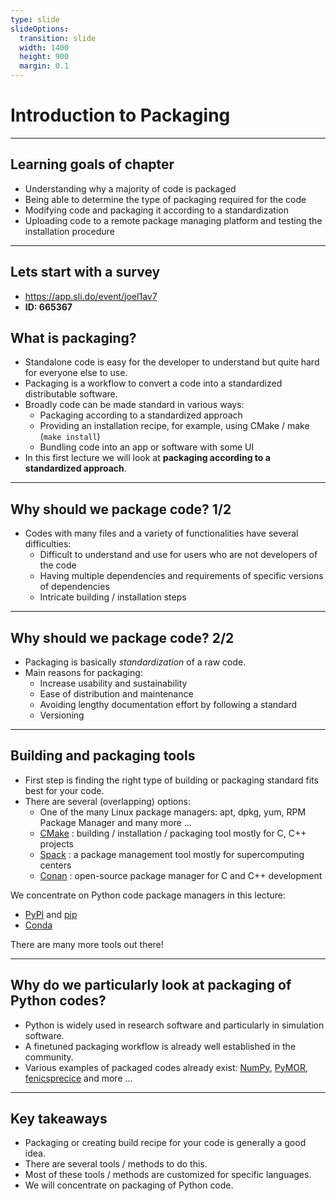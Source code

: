 ```yaml
---
type: slide
slideOptions:
  transition: slide
  width: 1400
  height: 900
  margin: 0.1
---
```


<style>
  .reveal strong {
    font-weight: bold;
    color: orange;
  }
  .reveal p {
    text-align: left;
  }
  .reveal section h1 {
    color: orange;
  }
  .reveal section h2 {
    color: orange;
  }
</style>

# Introduction to Packaging

---

## Learning goals of chapter

- Understanding why a majority of code is packaged
- Being able to determine the type of packaging required for the code
- Modifying code and packaging it according to a standardization
- Uploading code to a remote package managing platform and testing the installation procedure

---

## Lets start with a survey

- https://app.sli.do/event/joel1av7
- **ID: 665367**

## What is packaging?

- Standalone code is easy for the developer to understand but quite hard for everyone else to use.
- Packaging is a workflow to convert a code into a standardized distributable software.
- Broadly code can be made standard in various ways:
    - Packaging according to a standardized approach
    - Providing an installation recipe, for example, using CMake / make (`make install`)
    - Bundling code into an app or software with some UI
- In this first lecture we will look at **packaging according to a standardized approach**.

---

## Why should we package code? 1/2

- Codes with many files and a variety of functionalities have several difficulties:
    - Difficult to understand and use for users who are not developers of the code
    - Having multiple dependencies and requirements of specific versions of dependencies
    - Intricate building / installation steps

---

## Why should we package code? 2/2

- Packaging is basically *standardization* of a raw code.
- Main reasons for packaging:
    - Increase usability and sustainability
    - Ease of distribution and maintenance
    - Avoiding lengthy documentation effort by following a standard
    - Versioning

---

## Building and packaging tools

- First step is finding the right type of building or packaging standard fits best for your code.
- There are several (overlapping) options:
    - One of the many Linux package managers: apt, dpkg, yum, RPM Package Manager and many more ...
    - [CMake](https://cmake.org/) <span>: building / installation / packaging tool mostly for C, C++ projects<!-- .element: class="fragment" data-fragment-index="1" --></span>
    - [Spack](https://spack.io/) <span>: a package management tool mostly for supercomputing centers<!-- .element: class="fragment" data-fragment-index="1" --></span>
    - [Conan](https://conan.io/) <span>: open-source package manager for C and C++ development<!-- .element: class="fragment" data-fragment-index="1" --></span>

<span>
We concentrate on Python code package managers in this lecture:

- [PyPI](https://pypi.org/) and [pip](https://pypi.org/project/pip/)
- [Conda](https://docs.conda.io/en/latest/)

<!-- .element: class="fragment" data-fragment-index="2" --></span>

<span>
There are many more tools out there!
<!-- .element: class="fragment" data-fragment-index="3" --></span>

---

## Why do we particularly look at packaging of Python codes?

- Python is widely used in research software and particularly in simulation software.
- A finetuned packaging workflow is already well established in the community.
- Various examples of packaged codes already exist: [NumPy](https://pypi.org/project/numpy/), [PyMOR](https://pypi.org/project/pymor/), [fenicsprecice](https://pypi.org/project/fenicsprecice/) and more ...

---

## Key takeaways

- Packaging or creating build recipe for your code is generally a good idea.
- There are several tools / methods to do this.
- Most of these tools / methods are customized for specific languages.
- We will concentrate on packaging of Python code.
